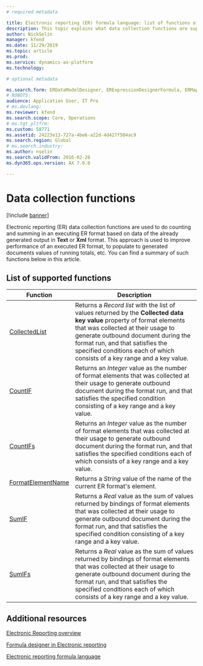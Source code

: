 ```yaml
---
# required metadata

title: Electronic reporting (ER) formula language: list of functions of the data collection category
description: This topic explains what data collection functions are supported in ER
author: NickSelin
manager: kfend
ms.date: 11/29/2019
ms.topic: article
ms.prod: 
ms.service: dynamics-ax-platform
ms.technology: 

# optional metadata

ms.search.form: ERDataModelDesigner, ERExpressionDesignerFormula, ERMappedFormatDesigner, ERModelMappingDesigner
# ROBOTS: 
audience: Application User, IT Pro
# ms.devlang: 
ms.reviewer: kfend
ms.search.scope: Core, Operations
# ms.tgt_pltfrm: 
ms.custom: 58771
ms.assetid: 24223e13-727a-4be6-a22d-4d427f504ac9
ms.search.region: Global
# ms.search.industry: 
ms.author: nselin
ms.search.validFrom: 2016-02-28
ms.dyn365.ops.version: AX 7.0.0

---
```


# Data collection functions

[!include [banner](../includes/banner.md)]

Electronic reporting (ER) data collection functions are used to do counting and summing in an executing ER format based on data of the already generated output in **Text** or **Xml** format. This approach is used to improve performance of
an executed ER format, to populate to generated documents values of running totals, etc. You can find a summary of such functions below in this article.

## List of supported functions

| **Function** | **Description**                              |
|--------------|----------------------------------------------|
| [CollectedList](er-functions-datacollection-collectedlist.md) | Returns a *Record list* with the list of values returned by the **Collected data key value** property of format elements that was collected at their usage to generate outbound document during the format run, and that satisfies the specified conditions each of which consists of a key range and a key value. |
| [CountIF](er-functions-datacollection-countif.md) | Returns an *Integer* value as the number of format elements that was collected at their usage to generate outbound document during the format run, and that satisfies the specified condition consisting of a key range and a key value. |
| [CountIFs](er-functions-datacollection-countifs.md)           | Returns an *Integer* value as the number of format elements that was collected at their usage to generate outbound document during the format run, and that satisfies the specified conditions each of which consists of a key range and a key value.                                                          |
| [FormatElementName](er-functions-datacollection-formatelementname.md) | Returns a *String* value of the name of the current ER format's element.  |
| [SumIF](er-functions-datacollection-sumif.md)                 | Returns a *Real* value as the sum of values returned by bindings of format elements that was collected at their usage to generate outbound document during the format run, and that satisfies the specified condition consisting of a key range and a key value.                                                    |
| [SumIFs](er-functions-datacollection-sumifs.md)               | Returns a *Real* value as the sum of values returned by bindings of format elements that was collected at their usage to generate outbound document during the format run, and that satisfies the specified conditions each of which consists of a key range and a key value.                                      |

## Additional resources

[Electronic Reporting overview](general-electronic-reporting.md)

[Formula designer in Electronic reporting](general-electronic-reporting-formula-designer.md)

[Electronic reporting formula language](er-formula-language.md)
